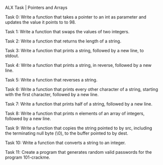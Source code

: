 ALX Task | Pointers and Arrays

Task 0: Write a function that takes a pointer to an int as parameter and updates the value it points to to 98.

Task 1: Write a function that swaps the values of two integers.

Task 2: Write a function that returns the length of a string.

Task 3: Write a function that prints a string, followed by a new line, to stdout.

Task 4: Write a function that prints a string, in reverse, followed by a new line.

Task 5: Write a function that reverses a string.

Task 6: Write a function that prints every other character of a string, starting with the first character, followed by a new line.

Task 7: Write a function that prints half of a string, followed by a new line.

Task 8: Write a function that prints n elements of an array of integers, followed by a new line.

Task 9: Write a function that copies the string pointed to by src, including the terminating null byte (\0), to the buffer pointed to by dest.

Task 10: Write a function that converts a string to an integer.

Task 11: Create a program that generates random valid passwords for the program 101-crackme.

